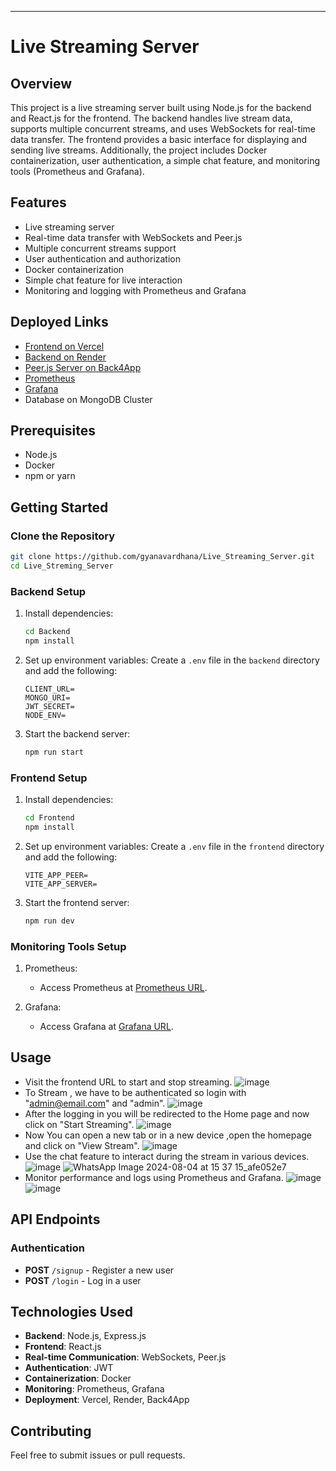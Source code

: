 ---

# Live Streaming Server

## Overview
This project is a live streaming server built using Node.js for the backend and React.js for the frontend. The backend handles live stream data, supports multiple concurrent streams, and uses WebSockets for real-time data transfer. The frontend provides a basic interface for displaying and sending live streams. Additionally, the project includes Docker containerization, user authentication, a simple chat feature, and monitoring tools (Prometheus and Grafana).

## Features
- Live streaming server
- Real-time data transfer with WebSockets and Peer.js
- Multiple concurrent streams support
- User authentication and authorization
- Docker containerization
- Simple chat feature for live interaction
- Monitoring and logging with Prometheus and Grafana

## Deployed Links
- [Frontend on Vercel](https://live-streaming-server-eight.vercel.app/)
- [Backend on Render](https://live-streaming-server.onrender.com/metrics)
- [Peer.js Server on Back4App](https://something-tso2ioqj.b4a.run/)
- [Prometheus](https://peer-gtq5.onrender.com)
- [Grafana](https://peer-1.onrender.com/d/PTSqcpJWk/streming-hub-monitoring?orgId=1)
- Database on MongoDB Cluster

## Prerequisites
- Node.js
- Docker
- npm or yarn

## Getting Started

### Clone the Repository
```sh
git clone https://github.com/gyanavardhana/Live_Streaming_Server.git
cd Live_Streming_Server
```

### Backend Setup
1. Install dependencies:
    ```sh
    cd Backend
    npm install
    ```

2. Set up environment variables:
    Create a `.env` file in the `backend` directory and add the following:
    ```env
    CLIENT_URL=
    MONGO_URI=
    JWT_SECRET=
    NODE_ENV=

    ```

3. Start the backend server:
    ```sh
    npm run start
    ```

### Frontend Setup
1. Install dependencies:
    ```sh
    cd Frontend
    npm install
    ```

2. Set up environment variables:
    Create a `.env` file in the `frontend` directory and add the following:
    ```env
    VITE_APP_PEER=
    VITE_APP_SERVER=
    ```

3. Start the frontend server:
    ```sh
    npm run dev
    ```


### Monitoring Tools Setup
1. Prometheus:
    - Access Prometheus at [Prometheus URL](https://peer-gtq5.onrender.com).

2. Grafana:
    - Access Grafana at [Grafana URL](https://peer-1.onrender.com/d/PTSqcpJWk/streming-hub-monitoring?orgId=1).

## Usage
- Visit the frontend URL to start and stop streaming.
  ![image](https://github.com/user-attachments/assets/bce231cb-de10-4b78-a90d-89caa89ea3da)
- To Stream , we have to be authenticated so login with "admin@email.com" and "admin".
  ![image](https://github.com/user-attachments/assets/3435bfcb-d96c-494e-94ec-3de1ea18514b)
- After the logging in you will be redirected to the Home page and now click on "Start Streaming".
  ![image](https://github.com/user-attachments/assets/25ec9318-3d3c-4248-a3fe-1b1871ca84ef)
- Now You can open a new tab or in a new device ,open the homepage and click on "View Stream".
  ![image](https://github.com/user-attachments/assets/29b26243-08c1-4713-9fc5-b7747087d074)
- Use the chat feature to interact during the stream in various devices.
  ![image](https://github.com/user-attachments/assets/a90ee6ba-1386-4ce8-bdf9-4324f48ad5df)
  ![WhatsApp Image 2024-08-04 at 15 37 15_afe052e7](https://github.com/user-attachments/assets/95219d02-49a7-4d81-a680-f52f84104c77)
- Monitor performance and logs using Prometheus and Grafana.
  ![image](https://github.com/user-attachments/assets/a716e707-58b1-40e4-a99e-008cd3471aac)
  ![image](https://github.com/user-attachments/assets/7ad1418f-0aca-4d88-8b2a-267b75251828)

## API Endpoints
### Authentication
- **POST** `/signup` - Register a new user
- **POST** `/login` - Log in a user

## Technologies Used
- **Backend**: Node.js, Express.js
- **Frontend**: React.js
- **Real-time Communication**: WebSockets, Peer.js
- **Authentication**: JWT
- **Containerization**: Docker
- **Monitoring**: Prometheus, Grafana
- **Deployment**: Vercel, Render, Back4App


## Contributing
Feel free to submit issues or pull requests.
